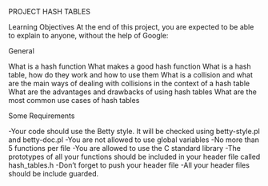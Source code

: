 PROJECT HASH TABLES

Learning Objectives
At the end of this project, you are expected to be able to explain to anyone, without the help of Google:


General

What is a hash function
What makes a good hash function
What is a hash table, how do they work and how to use them
What is a collision and what are the main ways of dealing with collisions in the context of a hash table
What are the advantages and drawbacks of using hash tables
What are the most common use cases of hash tables


Some Requirements

-Your code should use the Betty style. It will be checked using betty-style.pl and betty-doc.pl
-You are not allowed to use global variables
-No more than 5 functions per file
-You are allowed to use the C standard library
-The prototypes of all your functions should be included in your header file called hash_tables.h
-Don’t forget to push your header file
-All your header files should be include guarded.
